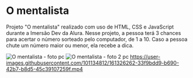 # O mentalista
 Projeto "O mentalista" realizado com uso de HTML, CSS e JavaScript durante a Imersão Dev da Alura.
 Nesse projeto, a pessoa terá 3 chances para acertar o número sorteado pelo computador, de 1 a 10. 
 Caso a pessoa chute um número maior ou menor, ela recebe a dica. 
 
![O mentalista - foto pc](https://user-images.githubusercontent.com/101134812/161326117-a4944c58-25a6-4015-b32e-a4935babbb85.png)
![O mentalista - foto 2 pc](https://user-images.githubusercontent.com/101134812/161326111-565c2fea-b72c-448c-9013-ccec86d931e6.png)
https://user-images.githubusercontent.com/101134812/161326262-33f9bdd9-b690-42b7-b8d5-45c39107259f.mp4 
